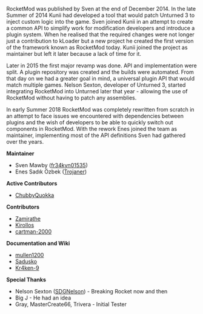 RocketMod was published by Sven at the end of December 2014.
In the late Summer of 2014 Kunii had developed a tool that would patch Unturned 3 to inject custom logic into the game.
Sven joined Kunii in an attempt to create a common API to simplify work for modification developers and introduce a plugin system.
When he realised that the required changes were not longer just a contribution to kLoader but a new project he created the first version of the framework known as RocketMod today.
Kunii joined the project as maintainer but left it later because a lack of time for it.

Later in 2015 the first major revamp was done. API and implementation were split. A plugin repository was created and the builds were automated.
From that day on we had a greater goal in mind, a universal plugin API that would match multiple games.
Nelson Sexton, developer of Unturned 3, started integrating RocketMod into Unturned later that year - allowing the use of RocketMod without having to patch any assemblies.

In early Summer 2018 RocketMod was completely rewritten from scratch in an attempt to face issues we encountered with dependencies between plugins and the wish of developers
to be able to quickly switch out components in RocketMod. With the rework Enes joined the team as maintainer, implementing most of the API definitions Sven had gathered over the years. 

**Maintainer**

* Sven Mawby ([fr34kyn01535](https://github.com/fr34kyn01535))
* Enes Sadık Özbek ([Trojaner](https://github.com/Trojaner25))

**Active Contributors**

* [ChubbyQuokka](https://github.com/ChubbyQuokka)

**Contributors**

* [Zamirathe](https://github.com/Zamirathe)
* [Kirollos](https://github.com/Kirollos)
* [cartman-2000](https://github.com/cartman-2000)

**Documentation and Wiki**

* [mullen1200](https://github.com/mullen1200)
* [Sadusko](https://github.com/Sadusko)
* [Kr4ken-9](https://github.com/Kr4ken-9)

**Special Thanks**

* Nelson Sexton ([SDGNelson](https://github.com/SDGNelson)) - Breaking Rocket now and then
* Big J - He had an idea
* Gray, MasterCreate66, Trivera - Initial Tester
